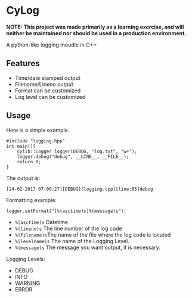 # CyLog
**NOTE: This project was made primarily as a learning exercise, and will neither be maintained nor should be used in a production environment.**

A python-like logging moudle in C++


## Features

* Time/date stamped output
* Filename/Lineno output
* Format can be customized
* Log level can be customized

## Usage
Here is a simple example.  

    #include "logging.hpp"
    int main(){
        cylib::Logger logger(DEBUG, "log.txt", "w+");
        logger.debug("debug", __LINE__, __FILE__);
        return 0;
    }


The output is:

    [24-02-2017 07:00:27][DEBUG][logging.cpp][line:65]debug

Formatting example:

    logger.setFormat("[%(asctime)s]%(message)s");

 - `%(asctime)s` Datetime
 - `%(lineno)s` The line number of the log code
 - `%(filename)s`The name of the file where the log code is located
 - `%(levelname)s` The name of the Logging Level.
 - `%(message)s` The message you want output, it is necessary.

Logging Levels:
* DEBUG
* INFO
* WARNING
* ERROR
